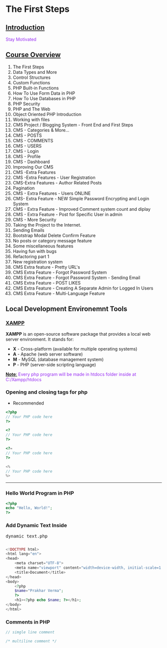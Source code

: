 # The First Steps

## <u>Introduction</u>

<p style="color: #982ef3"> Stay Motivated</p>

## <u>Course Overview</u>

1. The First Steps
2. Data Types and More
3. Control Structures
4. Custom Functions
5. PHP Built-in Functions
6. How To Use Form Data in PHP
7. How To Use Databases in PHP
8. PHP Security
9. PHP and The Web
10. Object Oriented PHP Introduction
11. Working with files
12. CMS Project / Blogging System - Front End and First Steps
13. CMS - Categories & More...
14. CMS - POSTS
15. CMS - COMMENTS
16. CMS - USERS
17. CMS - Login
18. CMS - Profile
19. CMS - Dashboard
20. Improving Our CMS
21. CMS -Extra Features
22. CMS -Extra Features - User Registration
23. CMS-Extra Features - Author Related Posts
24. Pagination
25. CMS - Extra Features - Users ONLINE
26. CMS- Extra Feature - NEW Simple Password Encrypting and Login System
27. CMS - Extra Feature - Improved Comment system count and diplay
28. CMS - Extra Feature - Post for Specific User in admin
29. CMS - More Security
30. Taking the Project to the Internet.
31. Sending Emails
32. Bootstrap Modal Delete Confirm Feature
33. No posts or category message feature
34. Some miscellaneous features
35. Having fun with bugs
36. Refactoring part 1
37. New registration system
38. CMS Extra feature - Pretty URL's
39. CMS Extra Feature - Forgot Password System
40. CMS Extra Feature - Forgot Password System - Sending Email
41. CMS Extra Feature - POST LIKES
42. CMS Extra Feature - Creating A Separate Admin for Logged In Users
43. CMS Extra Feature - Multi-Language Feature

## Local  Development Environemnt Tools

### <u>XAMPP</u>

**XAMPP** is an open-source software package that provides a local web server environment. It stands for:

- **X** - Cross-platform (available for multiple operating systems)
- **A** - Apache (web server software)
- **M** - MySQL (database management system)
- **P** - PHP (server-side scripting language)

<u>__Note__:</u><span style="color: #982ef3"> Every php program will be made in htdocs folder inside at C:/Xampp/htdocs</span>

### Opening and closing tags for php

- Recommended

```php
<?php
// Your PHP code here
?>
```

```php
<?
// Your PHP code here
?>
```

```php
<?=
// Your PHP code here
?>
```

```php
<%
// Your PHP code here
%>
```

___

### Hello World Program in PHP

```php
<?php
echo "Hello, World!";
?>
```

### Add Dynamic Text Inside
<pre>dynamic_text.php</pre>

```php

<!DOCTYPE html>
<html lang="en">
<head>
    <meta charset="UTF-8">
    <meta name="viewport" content="width=device-width, initial-scale=1.0">
    <title>Document</title>
</head>
<body>
    <?php
    $name="Prakhar Verma";
    ?>
    <h1><?php echo $name; ?></h1>;
</body>
</html>
```

### Comments in PHP

```php
// simgle line comment

/* multiline comment */
```


